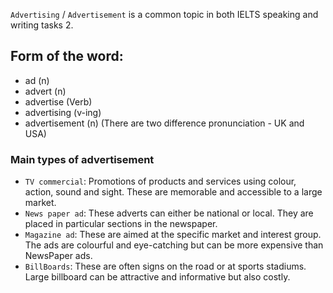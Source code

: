 `Advertising` / `Advertisement` is a common topic in both IELTS speaking and writing tasks 2.

## Form of the word:
- ad (n)
- advert (n)
- advertise (Verb)
- advertising (v-ing)
- advertisement (n) (There are two difference pronunciation - UK and USA)

### Main types of advertisement
+ `TV commercial`: Promotions of products and services using colour, action, sound and sight. These are memorable and accessible to a large market.
+ `News paper ad`: These adverts can either be national or local.
They are placed in particular sections in the newspaper.
+ `Magazine ad`: These are aimed at the specific market and interest group. The ads are colourful and eye-catching but can be more expensive than NewsPaper ads.
+ `BillBoards`: These are often signs on the road or at sports stadiums. Large billboard can be attractive and informative but also costly.
